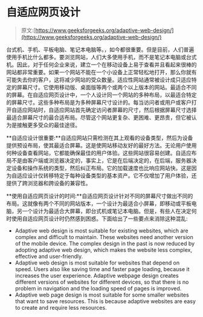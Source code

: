 # 自适应网页设计

> 原文:[https://www.geeksforgeeks.org/adaptive-web-design/](https://www.geeksforgeeks.org/adaptive-web-design/)

台式机、手机、平板电脑、笔记本电脑等。，如今都很重要。但是目前，人们普遍使用手机比什么都多。要浏览网站，人们大多使用手机，而不是笔记本电脑或台式机。因此，对于任何企业来说，建立一个在移动设备上易于查看并且看起来很棒的网站都非常重要。如果一个网站不能在一个小设备上正常轻松地打开，那么你就有可能失去你的客户，这将减少网站的受众数量。适应性网站通常被设计成只适应特定的屏幕尺寸。它使用移动版、桌面版等两个或两个以上版本的网站。最适合不同的屏幕。在自适应网页设计中，一个人设计同一个网站的多种布局，以最适合特定的屏幕尺寸。这些多种布局是为多种屏幕尺寸设计的。每当访问者或用户或客户打开自适应网站时，自适应网站首先确定访问者屏幕的尺寸，然后根据屏幕尺寸选择最适合屏幕尺寸的最合适布局。尽管这个网站更复杂、更困难、更昂贵，但它被认为是接触更多受众的最佳途径。

**自适应设计很重要:**自适应网站只需检测在其上观看的设备类型，然后为设备提供预设布局，使其最适合屏幕。这是使网站移动友好的最好方法。无论用户使用何种设备查看网站，它都能确保最佳的用户体验。这些网站很容易创建。自适应布局不是由客户端或浏览器决定的，事实上，它是在后端决定的，在后端，服务器决定设备和操作系统的类型，然后纠正布局。它的加载速度也比响应网站快。这是因为自适应设计仅转移特定于每种设备类型的基本资产。它不仅增加了用户体验，还提供了跨浏览器和跨设备的兼容性。

**使用自适应网页设计的时间:**自适应网页设计针对不同的屏幕尺寸做出不同的布局。这就像有两个不同的网站版本，一个设计为最适合小屏幕，即移动或平板电脑，另一个设计为最适合大屏幕，即台式机或笔记本电脑。但是，有些人在决定何时使用自适应网页设计时仍然感到困惑。下面给出了一些要点来消除这种混乱:

*   Adaptive web design is most suitable for existing websites, which are complex and difficult to maintain. These websites need another version of the mobile device. The complex design in the past is now reduced by adopting adaptive web design, which makes the website less complex, effective and user-friendly.
*   Adaptive web design is most suitable for websites that depend on speed. Users also like saving time and faster page loading, because it increases the user experience. Adaptive webpage design creates different versions of websites for different devices, so that there is no problem in navigation and the loading speed of pages is improved.
*   Adaptive web page design is most suitable for some smaller websites that want to save resources. This is because adaptive websites are easy to create and require less resources.